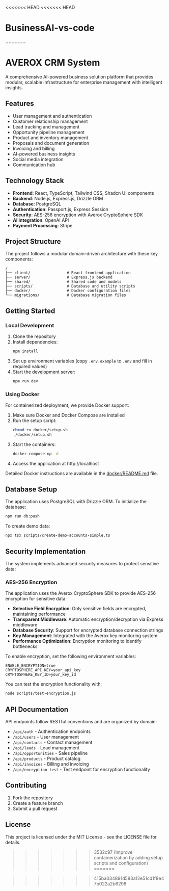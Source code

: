 <<<<<<< HEAD
<<<<<<< HEAD
# BusinessAI-vs-code
=======
# AVEROX CRM System

A comprehensive AI-powered business solution platform that provides modular, scalable infrastructure for enterprise management with intelligent insights.

## Features

- User management and authentication
- Customer relationship management
- Lead tracking and management
- Opportunity pipeline management
- Product and inventory management
- Proposals and document generation
- Invoicing and billing
- AI-powered business insights
- Social media integration
- Communication hub

## Technology Stack

- **Frontend**: React, TypeScript, Tailwind CSS, Shadcn UI components
- **Backend**: Node.js, Express.js, Drizzle ORM
- **Database**: PostgreSQL
- **Authentication**: Passport.js, Express Session
- **Security**: AES-256 encryption with Averox CryptoSphere SDK
- **AI Integration**: OpenAI API
- **Payment Processing**: Stripe

## Project Structure

The project follows a modular domain-driven architecture with these key components:

```
/
├── client/                # React frontend application
├── server/                # Express.js backend
├── shared/                # Shared code and models
├── scripts/               # Database and utility scripts
├── docker/                # Docker configuration files
└── migrations/            # Database migration files
```

## Getting Started

### Local Development

1. Clone the repository
2. Install dependencies:
   ```bash
   npm install
   ```
3. Set up environment variables (copy `.env.example` to `.env` and fill in required values)
4. Start the development server:
   ```bash
   npm run dev
   ```

### Using Docker

For containerized deployment, we provide Docker support:

1. Make sure Docker and Docker Compose are installed
2. Run the setup script:
   ```bash
   chmod +x docker/setup.sh
   ./docker/setup.sh
   ```
3. Start the containers:
   ```bash
   docker-compose up -d
   ```
4. Access the application at http://localhost

Detailed Docker instructions are available in the [docker/README.md](docker/README.md) file.

## Database Setup

The application uses PostgreSQL with Drizzle ORM. To initialize the database:

```bash
npm run db:push
```

To create demo data:

```bash
npx tsx scripts/create-demo-accounts-simple.ts
```

## Security Implementation

The system implements advanced security measures to protect sensitive data:

### AES-256 Encryption

The application uses the Averox CryptoSphere SDK to provide AES-256 encryption for sensitive data:

- **Selective Field Encryption**: Only sensitive fields are encrypted, maintaining performance
- **Transparent Middleware**: Automatic encryption/decryption via Express middleware
- **Database Security**: Support for encrypted database connection strings
- **Key Management**: Integrated with the Averox key monitoring system
- **Performance Optimization**: Encryption monitoring to identify bottlenecks

To enable encryption, set the following environment variables:

```
ENABLE_ENCRYPTION=true
CRYPTOSPHERE_API_KEY=your_api_key
CRYPTOSPHERE_KEY_ID=your_key_id
```

You can test the encryption functionality with:

```bash
node scripts/test-encryption.js
```

## API Documentation

API endpoints follow RESTful conventions and are organized by domain:

- `/api/auth` - Authentication endpoints
- `/api/users` - User management
- `/api/contacts` - Contact management
- `/api/leads` - Lead management
- `/api/opportunities` - Sales pipeline
- `/api/products` - Product catalog
- `/api/invoices` - Billing and invoicing
- `/api/encryption-test` - Test endpoint for encryption functionality

## Contributing

1. Fork the repository
2. Create a feature branch
3. Submit a pull request

## License

This project is licensed under the MIT License - see the LICENSE file for details.
>>>>>>> 3532c97 (Improve containerization by adding setup scripts and configuration)
=======

>>>>>>> 415ba034891d583a12e51cd1f8e47b022a2b6298
